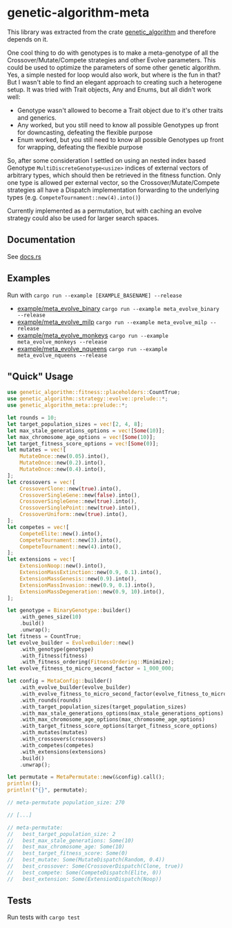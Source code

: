 # genetic-algorithm-meta

This library was extracted from the crate [genetic_algorithm](https://docs.rs/genetic_algorithm/latest/genetic_algorithm) and therefore depends on it.

One cool thing to do with genotypes is to make a meta-genotype of all the
Crossover/Mutate/Compete strategies and other Evolve parameters. This could be used to optimize
the parameters of some other genetic algorithm. Yes, a simple nested for loop would also work,
but where is the fun in that? But I wasn't able to find an elegant approach to creating such a
heterogene setup. It was tried with Trait objects, Any and Enums, but all didn't work well:

* Genotype wasn't allowed to become a Trait object due to it's other traits and generics.
* Any worked, but you still need to know all possible Genotypes up front for downcasting, defeating the flexible purpose
* Enum worked, but you still need to know all possible Genotypes up front for wrapping, defeating the flexible purpose

So, after some consideration I settled on using an nested index based Genotype
`MultiDiscreteGenotype<usize>` indices of external vectors of arbitrary types, which should
then be retrieved in the fitness function. Only one type is allowed per external vector, so the
Crossover/Mutate/Compete strategies all have a Dispatch implementation forwarding to the
underlying types (e.g. `CompeteTournament::new(4).into()`)

Currently implemented as a permutation, but with caching an evolve strategy could also be used for larger search spaces.

## Documentation

See [docs.rs](https://docs.rs/genetic_algorithm/latest/genetic_algorithm)

## Examples
Run with `cargo run --example [EXAMPLE_BASENAME] --release`

* [example/meta_evolve_binary](https://github.com/basvanwesting/genetic-algorithm-meta/blob/main/examples/meta_evolve_binary.rs) `cargo run --example meta_evolve_binary --release`
* [example/meta_evolve_milp](https://github.com/basvanwesting/genetic-algorithm-meta/blob/main/examples/meta_evolve_milp.rs) `cargo run --example meta_evolve_milp --release`
* [example/meta_evolve_monkeys](https://github.com/basvanwesting/genetic-algorithm-meta/blob/main/examples/meta_evolve_monkeys.rs) `cargo run --example meta_evolve_monkeys --release`
* [example/meta_evolve_nqueens](https://github.com/basvanwesting/genetic-algorithm-meta/blob/main/examples/meta_evolve_nqueens.rs) `cargo run --example meta_evolve_nqueens --release`

## "Quick" Usage

```rust
use genetic_algorithm::fitness::placeholders::CountTrue;
use genetic_algorithm::strategy::evolve::prelude::*;
use genetic_algorithm_meta::prelude::*;

let rounds = 10;
let target_population_sizes = vec![2, 4, 8];
let max_stale_generations_options = vec![Some(10)];
let max_chromosome_age_options = vec![Some(10)];
let target_fitness_score_options = vec![Some(0)];
let mutates = vec![
    MutateOnce::new(0.05).into(),
    MutateOnce::new(0.2).into(),
    MutateOnce::new(0.4).into(),
];
let crossovers = vec![
    CrossoverClone::new(true).into(),
    CrossoverSingleGene::new(false).into(),
    CrossoverSingleGene::new(true).into(),
    CrossoverSinglePoint::new(true).into(),
    CrossoverUniform::new(true).into(),
];
let competes = vec![
    CompeteElite::new().into(),
    CompeteTournament::new(3).into(),
    CompeteTournament::new(4).into(),
];
let extensions = vec![
    ExtensionNoop::new().into(),
    ExtensionMassExtinction::new(0.9, 0.1).into(),
    ExtensionMassGenesis::new(0.9).into(),
    ExtensionMassInvasion::new(0.9, 0.1).into(),
    ExtensionMassDegeneration::new(0.9, 10).into(),
];

let genotype = BinaryGenotype::builder()
    .with_genes_size(10)
    .build()
    .unwrap();
let fitness = CountTrue;
let evolve_builder = EvolveBuilder::new()
    .with_genotype(genotype)
    .with_fitness(fitness)
    .with_fitness_ordering(FitnessOrdering::Minimize);
let evolve_fitness_to_micro_second_factor = 1_000_000;

let config = MetaConfig::builder()
    .with_evolve_builder(evolve_builder)
    .with_evolve_fitness_to_micro_second_factor(evolve_fitness_to_micro_second_factor)
    .with_rounds(rounds)
    .with_target_population_sizes(target_population_sizes)
    .with_max_stale_generations_options(max_stale_generations_options)
    .with_max_chromosome_age_options(max_chromosome_age_options)
    .with_target_fitness_score_options(target_fitness_score_options)
    .with_mutates(mutates)
    .with_crossovers(crossovers)
    .with_competes(competes)
    .with_extensions(extensions)
    .build()
    .unwrap();

let permutate = MetaPermutate::new(&config).call();
println!();
println!("{}", permutate);

// meta-permutate population_size: 270

// [...]

// meta-permutate:
//   best_target_population_size: 2
//   best_max_stale_generations: Some(10)
//   best_max_chromosome_age: Some(10)
//   best_target_fitness_score: Some(0)
//   best_mutate: Some(MutateDispatch(Random, 0.4))
//   best_crossover: Some(CrossoverDispatch(Clone, true))
//   best_compete: Some(CompeteDispatch(Elite, 0))
//   best_extension: Some(ExtensionDispatch(Noop))
```

## Tests
Run tests with `cargo test`
